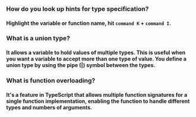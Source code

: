 ### How do you look up hints for type specification?
#### Highlight the variable or function name, hit `command K` + `command I`. 

### What is a union type?
#### It allows a variable to hold values of multiple types. This is useful when you want a variable to accept more than one type of value. You define a union type by using the pipe (|) symbol between the types.

### What is function overloading?
#### It's a feature in TypeScript that allows multiple function signatures for a single function implementation, enabling the function to handle different types and numbers of arguments.

